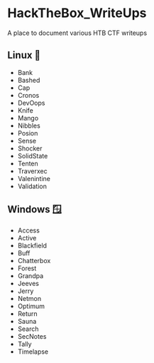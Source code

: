 # HackTheBox_WriteUps

A place to document various HTB CTF writeups

## Linux 🐧

- Bank
- Bashed
- Cap
- Cronos
- DevOops
- Knife
- Mango
- Nibbles
- Posion
- Sense
- Shocker
- SolidState
- Tenten
- Traverxec
- Valenintine
- Validation

## Windows 🪟

- Access
- Active
- Blackfield
- Buff
- Chatterbox
- Forest
- Grandpa
- Jeeves
- Jerry
- Netmon
- Optimum
- Return
- Sauna
- Search
- SecNotes
- Tally
- Timelapse
